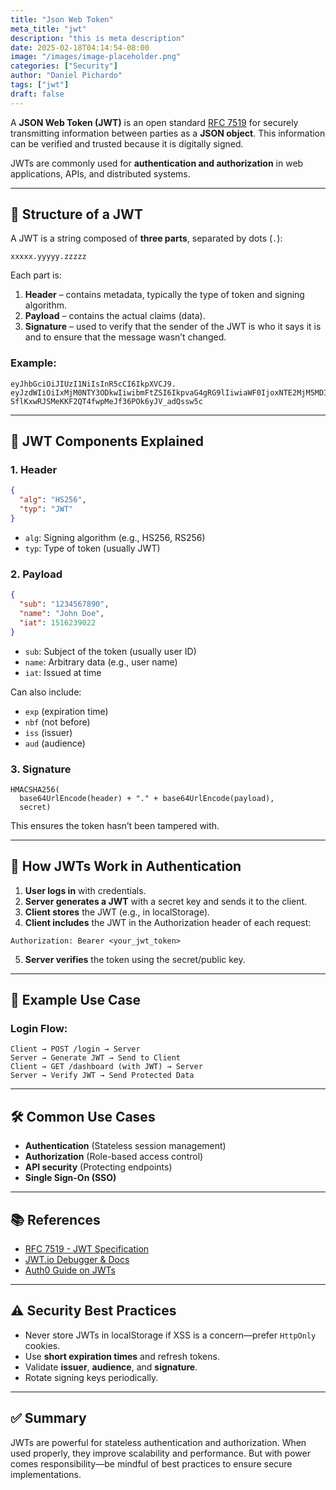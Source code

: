 ```yaml
---
title: "Json Web Token"
meta_title: "jwt"
description: "this is meta description"
date: 2025-02-18T04:14:54-08:00
image: "/images/image-placeholder.png"
categories: ["Security"]
author: "Daniel Pichardo"
tags: ["jwt"]
draft: false
---
```


A **JSON Web Token (JWT)** is an open standard [RFC 7519](https://datatracker.ietf.org/doc/html/rfc7519) for securely transmitting information between parties as a **JSON object**. This information can be verified and trusted because it is digitally signed.

JWTs are commonly used for **authentication and authorization** in web applications, APIs, and distributed systems.

---

## 🔧 Structure of a JWT

A JWT is a string composed of **three parts**, separated by dots (`.`):

```shell
xxxxx.yyyyy.zzzzz
```

Each part is:

1. **Header** – contains metadata, typically the type of token and signing algorithm.
2. **Payload** – contains the actual claims (data).
3. **Signature** – used to verify that the sender of the JWT is who it says it is and to ensure that the message wasn’t changed.

### Example:

```text
eyJhbGciOiJIUzI1NiIsInR5cCI6IkpXVCJ9.
eyJzdWIiOiIxMjM0NTY3ODkwIiwibmFtZSI6IkpvaG4gRG9lIiwiaWF0IjoxNTE2MjM5MDIyfQ.
SflKxwRJSMeKKF2QT4fwpMeJf36POk6yJV_adQssw5c
```

---

## 🧩 JWT Components Explained

### 1. Header

```json
{
  "alg": "HS256",
  "typ": "JWT"
}
```

- `alg`: Signing algorithm (e.g., HS256, RS256)
- `typ`: Type of token (usually JWT)

### 2. Payload

```json
{
  "sub": "1234567890",
  "name": "John Doe",
  "iat": 1516239022
}
```

- `sub`: Subject of the token (usually user ID)
- `name`: Arbitrary data (e.g., user name)
- `iat`: Issued at time

Can also include:
- `exp` (expiration time)
- `nbf` (not before)
- `iss` (issuer)
- `aud` (audience)

### 3. Signature

```text
HMACSHA256(
  base64UrlEncode(header) + "." + base64UrlEncode(payload),
  secret)
```

This ensures the token hasn’t been tampered with.

---

## 🚀 How JWTs Work in Authentication

1. **User logs in** with credentials.
2. **Server generates a JWT** with a secret key and sends it to the client.
3. **Client stores** the JWT (e.g., in localStorage).
4. **Client includes** the JWT in the Authorization header of each request:

```http
Authorization: Bearer <your_jwt_token>
```

5. **Server verifies** the token using the secret/public key.

---

## 🧪 Example Use Case

### Login Flow:

```plaintext
Client → POST /login → Server
Server → Generate JWT → Send to Client
Client → GET /dashboard (with JWT) → Server
Server → Verify JWT → Send Protected Data
```

---

## 🛠 Common Use Cases

- **Authentication** (Stateless session management)
- **Authorization** (Role-based access control)
- **API security** (Protecting endpoints)
- **Single Sign-On (SSO)**

---

## 📚 References

- [RFC 7519 - JWT Specification](https://datatracker.ietf.org/doc/html/rfc7519)
- [JWT.io Debugger & Docs](https://jwt.io/)
- [Auth0 Guide on JWTs](https://auth0.com/learn/json-web-tokens/)

---

## ⚠️ Security Best Practices

- Never store JWTs in localStorage if XSS is a concern—prefer `HttpOnly` cookies.
- Use **short expiration times** and refresh tokens.
- Validate **issuer**, **audience**, and **signature**.
- Rotate signing keys periodically.

---

## ✅ Summary

JWTs are powerful for stateless authentication and authorization. When used properly, they improve scalability and performance. But with power comes responsibility—be mindful of best practices to ensure secure implementations.
